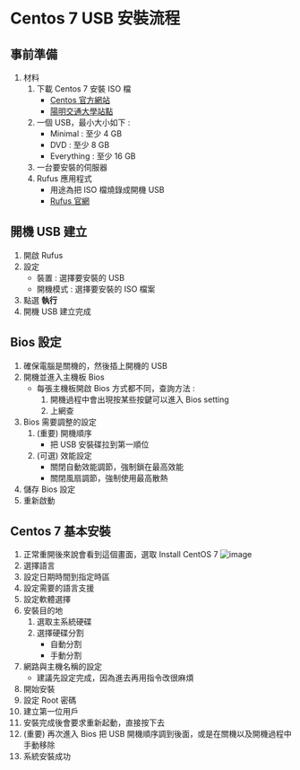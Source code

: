 Centos 7 USB 安裝流程
===

事前準備
---

1. 材料
    1. 下載 Centos 7 安裝 ISO 檔
        - [Centos 官方網站](https://www.centos.org/)
        - [陽明交通大學站點](http://centos.cs.nctu.edu.tw/)
    2. 一個 USB，最小大小如下 :
        - Minimal : 至少 4 GB
        - DVD : 至少 8 GB
        - Everything : 至少 16 GB 
    3. 一台要安裝的伺服器
    4. Rufus 應用程式
        - 用途為把 ISO 檔燒錄成開機 USB
        - [Rufus 官網](https://rufus.ie/)

開機 USB 建立
---

1. 開啟 Rufus
2. 設定
    - 裝置 : 選擇要安裝的 USB
    - 開機模式 : 選擇要安裝的 ISO 檔案
3. 點選 **執行**
4. 開機 USB 建立完成

Bios 設定
---

1. 確保電腦是關機的，然後插上開機的 USB
2. 開機並進入主機板 Bios
    - 每張主機板開啟 Bios 方式都不同，查詢方法 :
        1. 開機過程中會出現按某些按鍵可以進入 Bios setting
        2. 上網查
3. Bios 需要調整的設定
    1. (重要) 開機順序
        - 把 USB 安裝碟拉到第一順位
    2. (可選) 效能設定
        - 關閉自動效能調節，強制鎖在最高效能
        - 關閉風扇調節，強制使用最高散熱
4. 儲存 Bios 設定
5. 重新啟動

Centos 7 基本安裝
---

1. 正常重開後來說會看到這個畫面，選取 Install CentOS 7
    ![image](https://github.com/Connection2Peter/ConnectionNotebook/assets/69660530/760d21aa-6a81-42a1-841f-99269b6e4819)
2. 選擇語言
3. 設定日期時間到指定時區
4. 設定需要的語言支援
5. 設定軟體選擇
6. 安裝目的地
    1. 選取主系統硬碟
    2. 選擇硬碟分割
        - 自動分割
        - 手動分割
7. 網路與主機名稱的設定
    - 建議先設定完成，因為進去再用指令改很麻煩
8. 開始安裝
9. 設定 Root 密碼
10. 建立第一位用戶
11. 安裝完成後會要求重新起動，直接按下去
12. (重要) 再次進入 Bios 把 USB 開機順序調到後面，或是在關機以及開機過程中手動移除
13. 系統安裝成功

